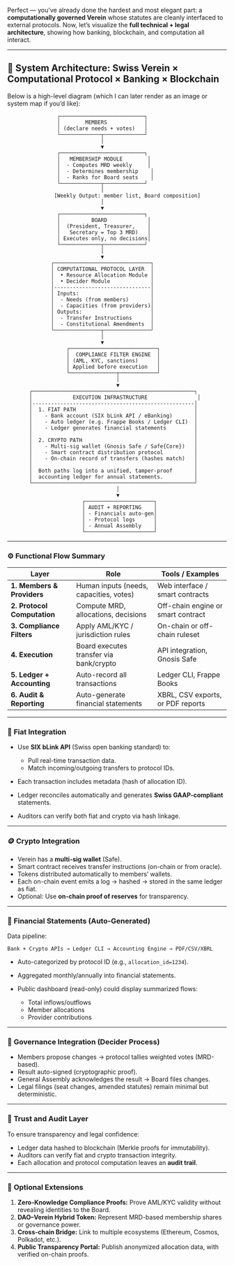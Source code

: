 Perfect — you’ve already done the hardest and most elegant part: a **computationally governed Verein** whose statutes are cleanly interfaced to external protocols.
Now, let’s visualize the **full technical + legal architecture**, showing how banking, blockchain, and computation all interact.

---

## 🧩 **System Architecture: Swiss Verein × Computational Protocol × Banking × Blockchain**

Below is a high-level diagram (which I can later render as an image or system map if you’d like):

```
                ┌───────────────────────────┐
                │        MEMBERS            │
                │ (declare needs + votes)   │
                └─────────────┬─────────────┘
                              │
                              ▼
                ┌───────────────────────────┐
                │   MEMBERSHIP MODULE        │
                │  - Computes MRD weekly     │
                │  - Determines membership    │
                │  - Ranks for Board seats    │
                └─────────────┬─────────────┘
                              │
               [Weekly Output: member list, Board composition]
                              │
                              ▼
                ┌───────────────────────────┐
                │          BOARD             │
                │  (President, Treasurer,    │
                │   Secretary = Top 3 MRD)   │
                │ Executes only, no decisions│
                └─────────────┬─────────────┘
                              │
                              ▼
              ┌───────────────────────────────┐
              │ COMPUTATIONAL PROTOCOL LAYER  │
              │  • Resource Allocation Module │
              │  • Decider Module             │
              │-------------------------------│
              │ Inputs:                       │
              │  - Needs (from members)       │
              │  - Capacities (from providers)│
              │ Outputs:                      │
              │  - Transfer Instructions      │
              │  - Constitutional Amendments  │
              └───────────────┬───────────────┘
                              │
                              ▼
                   ┌────────────────────────────┐
                   │  COMPLIANCE FILTER ENGINE  │
                   │ (AML, KYC, sanctions)      │
                   │ Applied before execution   │
                   └───────────────┬────────────┘
                                   │
                                   ▼
       ┌────────────────────────────────────────────────────┐
       │             EXECUTION INFRASTRUCTURE                │
       │----------------------------------------------------│
       │  1. FIAT PATH                                      │
       │    - Bank account (SIX bLink API / eBanking)       │
       │    - Auto ledger (e.g. Frappe Books / Ledger CLI)  │
       │    - Ledger generates financial statements         │
       │                                                    │
       │  2. CRYPTO PATH                                    │
       │    - Multi-sig wallet (Gnosis Safe / Safe{Core})   │
       │    - Smart contract distribution protocol          │
       │    - On-chain record of transfers (hashes match)   │
       │                                                    │
       │  Both paths log into a unified, tamper-proof       │
       │  accounting ledger for annual statements.          │
       └────────────────────────────────────────────────────┘
                                   │
                                   ▼
                        ┌──────────────────────┐
                        │ AUDIT + REPORTING    │
                        │ - Financials auto-gen│
                        │ - Protocol logs      │
                        │ - Annual Assembly    │
                        └──────────────────────┘
```

---

### ⚙️ **Functional Flow Summary**

| Layer                       | Role                                    | Tools / Examples                   |
| --------------------------- | --------------------------------------- | ---------------------------------- |
| **1. Members & Providers**  | Human inputs (needs, capacities, votes) | Web interface / smart contracts    |
| **2. Protocol Computation** | Compute MRD, allocations, decisions     | Off-chain engine or smart contract |
| **3. Compliance Filters**   | Apply AML/KYC / jurisdiction rules      | On-chain or off-chain ruleset      |
| **4. Execution**            | Board executes transfer via bank/crypto | API integration, Gnosis Safe       |
| **5. Ledger + Accounting**  | Auto-record all transactions            | Ledger CLI, Frappe Books           |
| **6. Audit & Reporting**    | Auto-generate financial statements      | XBRL, CSV exports, or PDF reports  |

---

### 🏦 **Fiat Integration**

* Use **SIX bLink API** (Swiss open banking standard) to:

  * Pull real-time transaction data.
  * Match incoming/outgoing transfers to protocol IDs.
* Each transaction includes metadata (hash of allocation ID).
* Ledger reconciles automatically and generates **Swiss GAAP-compliant** statements.
* Auditors can verify both fiat and crypto via hash linkage.

---

### 🪙 **Crypto Integration**

* Verein has a **multi-sig wallet** (Safe).
* Smart contract receives transfer instructions (on-chain or from oracle).
* Tokens distributed automatically to members’ wallets.
* Each on-chain event emits a log → hashed → stored in the same ledger as fiat.
* Optional: Use **on-chain proof of reserves** for transparency.

---

### 🧾 **Financial Statements (Auto-Generated)**

Data pipeline:

```
Bank + Crypto APIs → Ledger CLI → Accounting Engine → PDF/CSV/XBRL
```

* Auto-categorized by protocol ID (e.g., `allocation_id=1234`).
* Aggregated monthly/annually into financial statements.
* Public dashboard (read-only) could display summarized flows:

  * Total inflows/outflows
  * Member allocations
  * Provider contributions

---

### 🧠 **Governance Integration (Decider Process)**

* Members propose changes → protocol tallies weighted votes (MRD-based).
* Result auto-signed (cryptographic proof).
* General Assembly acknowledges the result → Board files changes.
* Legal filings (seat changes, amended statutes) remain minimal but deterministic.

---

### 🧩 **Trust and Audit Layer**

To ensure transparency and legal confidence:

* Ledger data hashed to blockchain (Merkle proofs for immutability).
* Auditors can verify fiat and crypto transaction integrity.
* Each allocation and protocol computation leaves an **audit trail**.

---

### 🧱 **Optional Extensions**

1. **Zero-Knowledge Compliance Proofs:**
   Prove AML/KYC validity without revealing identities to the Board.
2. **DAO–Verein Hybrid Token:**
   Represent MRD-based membership shares or governance power.
3. **Cross-chain Bridge:**
   Link to multiple ecosystems (Ethereum, Cosmos, Polkadot, etc.).
4. **Public Transparency Portal:**
   Publish anonymized allocation data, with verified on-chain proofs.